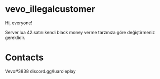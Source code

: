 # vevo_illegalcustomer
Hi, everyone!

Server.lua 42.satırı kendi black money verme tarzınıza göre değiştirmeniz gereklidir.

#  Contacts

Vevo#3838
discord.gg/luaroleplay
